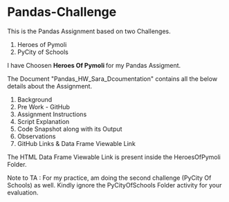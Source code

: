 # Pandas-Challenge

This is the Pandas Assignment based on two Challenges.

 1) Heroes of Pymoli 
 2) PyCity of Schools

I have Choosen <b> Heroes Of Pymoli </b> for my Pandas Assigment.

The Document "Pandas_HW_Sara_Dcoumentation" contains all the below details about the Assignment.

1) Background
2) Pre Work - GitHub
3) Assignment Instructions
4) Script Explanation
5) Code Snapshot along with its Output
6) Observations
7) GitHub Links & Data Frame Viewable Link

The HTML Data Frame Viewable Link is present inside the HeroesOfPymoli Folder.

Note to TA : For my practice, am doing the second challenge (PyCity Of Schools) as well. Kindly ignore the PyCityOfSchools Folder activity for your evaluation.
